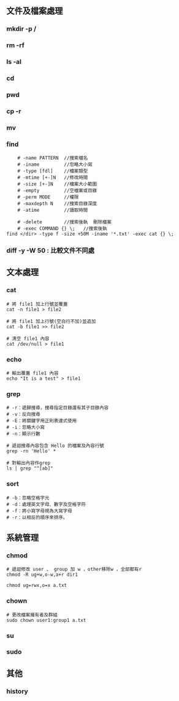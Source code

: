 
## 文件及檔案處理
### mkdir -p <dir1>/<dir2>
### rm -rf <dir>
### ls -al
### cd
### pwd
### cp -r <dir1> <dir2>
### mv
### find
```
    # -name PATTERN  //搜索檔名
    # -iname         //忽略大小寫
    # -type [fdl]    //檔案類型
    # -mtime [+-]N   //修改時間
    # -size [+-]N    //檔案大小範圍
    # -empty         //空檔案或目錄
    # -perm MODE     //權限
    # -maxdepth N    //搜索目錄深度
    # -atime         //讀取時間

    # -delete        //搜索後執  刪除檔案
    # -exec COMMAND {} \;   //搜索後執
find </dir> -type f -size +50M -iname '*.txt' -exec cat {} \;
```
### diff <file1> <file2>  -y -W 50 : 比較文件不同處

## 文本處理
### cat
```
# 將 file1 加上行號並覆蓋
cat -n file1 > file2

# 將 file1 加上行號(空白行不加)並追加 
cat -b file1 >> file2

# 清空 file1 內容
cat /dev/null > file1
```

### echo
```
# 輸出覆蓋 file1 內容
echo "It is a test" > file1
```

### grep
```
# -r：遞歸搜尋，搜尋指定目錄還有其子目錄內容
# -v：反向搜尋
# -E：將關鍵字用正則表達式使用
# -i：忽略大小寫
# -n：顯示行數

# 遞迴搜尋內容包含 Hello 的檔案及內容行號
grep -rn 'Hello' *

# 對輸出內容作grep
ls | grep "^[ab]"
```
### sort <file>
```
# -b：忽略空格字元
# -d：處理英文字母、數字及空格字符
# -f：將小寫字母視為大寫字母
# -r：以相反的順序來排序。
```
## 系統管理

### chmod
```
# 遞迴修改 user 、 group 加 w ，other移除w ，全部都有r
chmod -R ug+w,o-w,a+r dir1

chmod ug=rwx,o=x a.txt
```
### chown
```
# 更改檔案擁有者及群組
sudo chown user1:group1 a.txt

```
### su

### sudo




## 其他
### history

